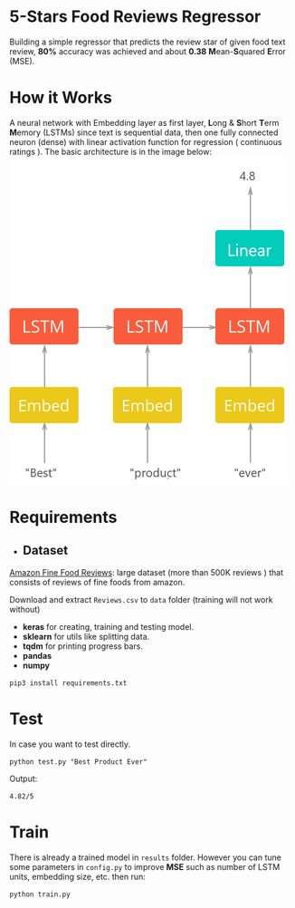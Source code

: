 # 5-Stars Food Reviews Regressor
Building a simple regressor that predicts the review star of given food text review, **80%** accuracy was achieved and about **0.38** **M**ean-**S**quared **E**rror (MSE).
# How it Works
A neural network with Embedding layer as first layer, **L**ong & **S**hort **T**erm **M**emory (LSTMs) since text is sequential data, then one fully connected neuron (dense) with linear activation function for regression ( continuous ratings ). The basic architecture is in the image below:
![alt text](images/network_diagram.png)
# Requirements
- ## Dataset
[Amazon Fine Food Reviews](https://www.kaggle.com/snap/amazon-fine-food-reviews/): large dataset (more than 500K reviews ) that consists of reviews of fine foods from amazon.

Download and extract `Reviews.csv` to `data` folder (training will not work without)
- **keras** for creating, training and testing model.
- **sklearn** for utils like splitting data.
- **tqdm** for printing progress bars.
- **pandas**
- **numpy**
```
pip3 install requirements.txt
```
# Test
In case you want to test directly.
```
python test.py "Best Product Ever"
```
Output:
```
4.82/5
```
# Train
There is already a trained model in `results` folder. However you can tune some parameters in `config.py` to improve **MSE** such as number of LSTM units, embedding size, etc. then run:
```
python train.py
```